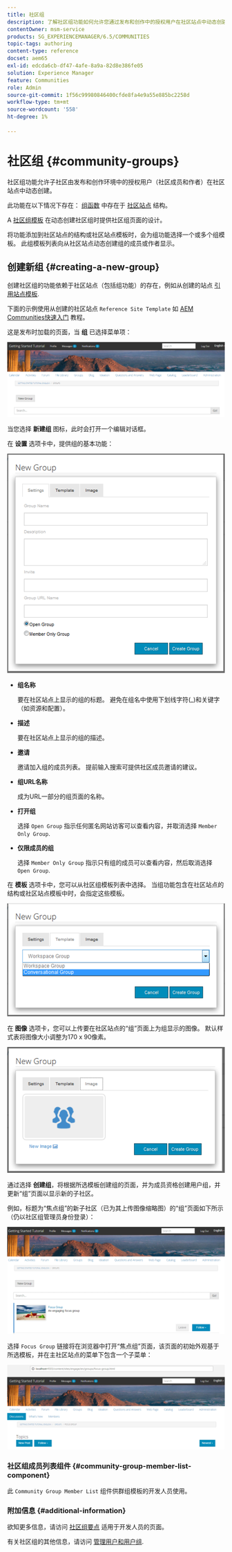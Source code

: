 ```yaml
---
title: 社区组
description: 了解社区组功能如何允许您通过发布和创作中的授权用户在社区站点中动态创建子社区。
contentOwner: msm-service
products: SG_EXPERIENCEMANAGER/6.5/COMMUNITIES
topic-tags: authoring
content-type: reference
docset: aem65
exl-id: edcda6cb-df47-4afe-8a9a-82d8e386fe05
solution: Experience Manager
feature: Communities
role: Admin
source-git-commit: 1f56c99980846400cfde8fa4e9a55e885bc2258d
workflow-type: tm+mt
source-wordcount: '558'
ht-degree: 1%

---
```


# 社区组 {#community-groups}

社区组功能允许子社区由发布和创作环境中的授权用户（社区成员和作者）在社区站点中动态创建。

此功能在以下情况下存在： [组函数](/help/communities/functions.md#groups-function) 中存在于 [社区站点](/help/communities/sites-console.md) 结构。

A [社区组模板](/help/communities/tools-groups.md) 在动态创建社区组时提供社区组页面的设计。

将功能添加到社区站点的结构或社区站点模板时，会为组功能选择一个或多个组模板。 此组模板列表向从社区站点动态创建组的成员或作者显示。

## 创建新组 {#creating-a-new-group}

创建社区组的功能依赖于社区站点（包括组功能）的存在，例如从创建的站点 [引用站点模板](/help/communities/sites.md).

下面的示例使用从创建的社区站点 `Reference Site Template` 如 [AEM Communities快速入门](/help/communities/getting-started.md) 教程。

这是发布时加载的页面，当 **组** 已选择菜单项：

![new-group](assets/new-group.png)

当您选择 **新建组** 图标，此时会打开一个编辑对话框。

在 **设置** 选项卡中，提供组的基本功能：

![组设置](assets/group-settings.png)

* **组名称**

  要在社区站点上显示的组的标题。 避免在组名中使用下划线字符(_)和关键字（如资源和配置）。

* **描述**

  要在社区站点上显示的组的描述。

* **邀请**

  邀请加入组的成员列表。 提前输入搜索可提供社区成员邀请的建议。

* **组URL名称**

  成为URL一部分的组页面的名称。

* **打开组**

  选择 `Open Group` 指示任何匿名网站访客可以查看内容，并取消选择 `Member Only Group`.

* **仅限成员的组**

  选择 `Member Only Group` 指示只有组的成员可以查看内容，然后取消选择 `Open Group`.

在 **模板** 选项卡中，您可以从社区组模板列表中选择。 当组功能包含在社区站点的结构或社区站点模板中时，会指定这些模板。

![group-template](assets/group-template.png)

在 **图像** 选项卡，您可以上传要在社区站点的“组”页面上为组显示的图像。 默认样式表将图像大小调整为170 x 90像素。

![组图像](assets/group-image.png)

通过选择 **创建组**，将根据所选模板创建组的页面，并为成员资格创建用户组，并更新“组”页面以显示新的子社区。

例如，标题为“焦点组”的新子社区（已为其上传图像缩略图）的“组”页面如下所示（仍以社区组管理员身份登录）：

![group-page](assets/group-page.png)

选择 `Focus Group` 链接将在浏览器中打开“焦点组”页面，该页面的初始外观基于所选模板，并在主社区站点的菜单下包含一个子菜单：

![open-group-page](assets/open-group-page.png)

### 社区组成员列表组件 {#community-group-member-list-component}

此 `Community Group Member List` 组件供群组模板的开发人员使用。

### 附加信息 {#additional-information}

欲知更多信息，请访问 [社区组要点](/help/communities/essentials-groups.md) 适用于开发人员的页面。

有关社区组的其他信息，请访问 [管理用户和用户组](/help/communities/users.md).
